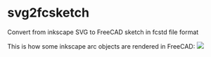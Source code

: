 # svg2fcsketch
Convert from inkscape SVG to FreeCAD sketch in fcstd file format

This is how some inkscape arc objects are rendered in FreeCAD:
<img src="https://raw.githubusercontent.com/jnweiger/svg2fcsketch/master/doc/arcs-screenshot.png"/>
